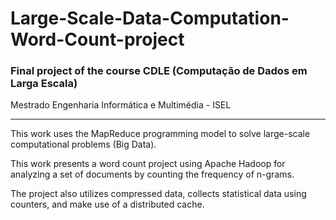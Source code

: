 # Large-Scale-Data-Computation-Word-Count-project

### Final project of the course CDLE (Computação de Dados em Larga Escala)

Mestrado Engenharia Informática e Multimédia - ISEL

---

This work uses the MapReduce programming model to solve large-scale computational problems (Big Data). 

This work presents a word count project using Apache Hadoop for analyzing a set of documents by counting the frequency of n-grams. 

The project also utilizes compressed data, collects statistical data using counters, and make use of a distributed cache.

